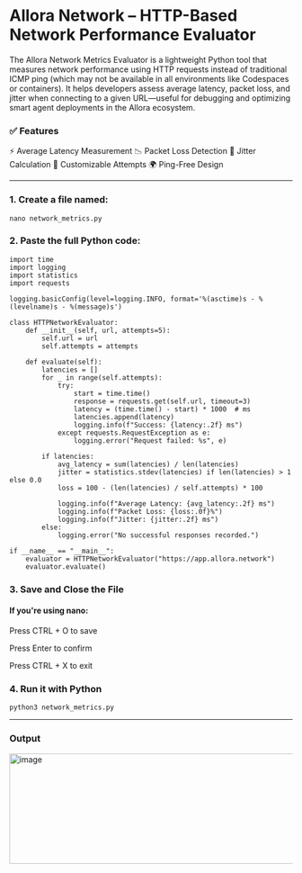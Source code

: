 # Allora Network – HTTP-Based Network Performance Evaluator
The Allora Network Metrics Evaluator is a lightweight Python tool that measures network performance using HTTP requests instead of traditional ICMP ping (which may not be available in all environments like Codespaces or containers). It helps developers assess average latency, packet loss, and jitter when connecting to a given URL—useful for debugging and optimizing smart agent deployments in the Allora ecosystem.

### ✅ Features
⚡ Average Latency Measurement
📉 Packet Loss Detection
🎯 Jitter Calculation
🔁 Customizable Attempts
🌍 Ping-Free Design

---

### 1. Create a file named:
```
nano network_metrics.py

```
### 2. Paste the full Python code:
```
import time
import logging
import statistics
import requests

logging.basicConfig(level=logging.INFO, format='%(asctime)s - %(levelname)s - %(message)s')

class HTTPNetworkEvaluator:
    def __init__(self, url, attempts=5):
        self.url = url
        self.attempts = attempts

    def evaluate(self):
        latencies = []
        for _ in range(self.attempts):
            try:
                start = time.time()
                response = requests.get(self.url, timeout=3)
                latency = (time.time() - start) * 1000  # ms
                latencies.append(latency)
                logging.info(f"Success: {latency:.2f} ms")
            except requests.RequestException as e:
                logging.error("Request failed: %s", e)
        
        if latencies:
            avg_latency = sum(latencies) / len(latencies)
            jitter = statistics.stdev(latencies) if len(latencies) > 1 else 0.0
            loss = 100 - (len(latencies) / self.attempts) * 100

            logging.info(f"Average Latency: {avg_latency:.2f} ms")
            logging.info(f"Packet Loss: {loss:.0f}%")
            logging.info(f"Jitter: {jitter:.2f} ms")
        else:
            logging.error("No successful responses recorded.")

if __name__ == "__main__":
    evaluator = HTTPNetworkEvaluator("https://app.allora.network")
    evaluator.evaluate()
```
### 3. Save and Close the File

#### If you're using nano:

Press CTRL + O to save

Press Enter to confirm

Press CTRL + X to exit

### 4. Run it with Python
```
python3 network_metrics.py
```
---
### Output

<img width="859" height="196" alt="image" src="https://github.com/user-attachments/assets/27c75029-036f-4283-8b70-8f686b81a31f" />

    
